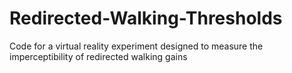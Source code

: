 # Redirected-Walking-Thresholds
Code for a virtual reality experiment designed to measure the imperceptibility of redirected walking gains
